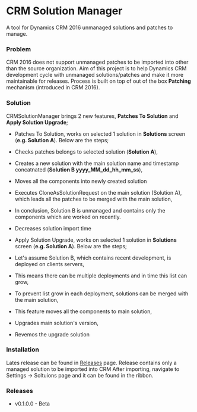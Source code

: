 # **CRM Solution Manager**

A tool for Dynamics CRM 2016 unmanaged solutions and patches to manage.


### Problem

CRM 2016 does not support unmanaged patches to be imported into other than the source organization. Aim of this project is to help Dynamics CRM development cycle with unmanaged solutions/patches and make it more maintainable for releases. Process is built on top of out of the box **Patching** mechanism (introduced in CRM 2016).

### Solution

CRMSolutionManager brings 2 new features, **Patches To Solution** and **Apply Solution Upgrade**;
* Patches To Solution, works on selected 1 solution in **Solutions** screen (**e.g. Solution A**). Below are the steps;
 * Checks patches belongs to selected solution (**Solution A**),
 * Creates a new solution with the main solution name and timestamp concatnated (**Solution B yyyy_MM_dd_hh_mm_ss**),
 * Moves all the components into newly created solution
 * Executes CloneAsSolutionRequest on the main solution (Solution A), which leads all the patches to be merged with the main solution,
 * In conclusion, Solution B is unmanaged and contains only the components which are worked on recently.
 * Decreases solution import time

* Apply Solution Upgrade, works on selected 1 solution in **Solutions** screen (**e.g. Solution A**). Below are the steps;
 * Let's assume Solution B, which contains recent development, is deployed on clients servers,
 * This means there can be multiple deployments and in time this list can grow,
 * To prevent list grow in each deployment, solutions can be merged with the main solution,
 * This feature moves all the components to main solution,
 * Upgrades main solution's version,
 * Revemos the upgrade solution


### Installation

Lates release can be found in [Releases](https://github.com/osmanium/CRMSolutionManager/releases) page.
Release contains only a managed solution to be imported into CRM
After importing, navigate to Settings -> Soltuions page and it can be found in the ribbon.


### Releases

* v0.1.0.0 - Beta











